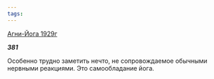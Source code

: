 ```yaml
---
tags:
---
```



[Агни-Йога 1929г](/agni/1929)



___381___

Особенно трудно заметить нечто, не сопровождаемое обычными нервными реакциями. Это самообладание йога.